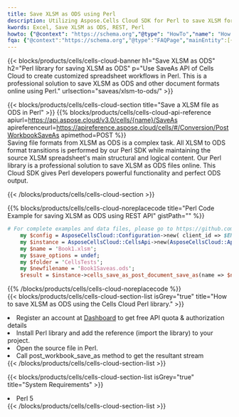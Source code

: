 ```yaml
---
title: Save XLSM as ODS using Perl 
description: Utilizing Aspose.Cells Cloud SDK for Perl to save XLSM format file as ODS format file. 
kwords: Excel, Save XLSM as ODS, REST, Perl
howto: {"@context": "https://schema.org","@type": "HowTo","name": "How to save XLSM as ODS using the Cells Cloud Perl library.","description": "How to save XLSM as ODS using the Cells Cloud Perl library.","image": {"@type": "ImageObject"},"url": "/perl/saveas/xlsm-to-ods/","step": [{ "@type": "HowToStep","name": "How to save XLSM as ODS using the Cells Cloud Perl library. step 1", "image": {"@type": "ImageObject",},"url": "/perl/saveas/xlsm-to-ods/","text": "Register an account at <a href='https://dashboard.aspose.cloud/'>Dashboard</a> to get free API quota & authorization details",},{ "@type": "HowToStep","name": "How to save XLSM as ODS using the Cells Cloud Perl library. step 1", "image": {"@type": "ImageObject",},"url": "/perl/saveas/xlsm-to-ods/","text": "Install Perl library and add the reference (import the library) to your project.",},{ "@type": "HowToStep","name": "How to save XLSM as ODS using the Cells Cloud Perl library. step 1", "image": {"@type": "ImageObject",},"url": "/perl/saveas/xlsm-to-ods/","text": "Open the source file in Perl.",},{ "@type": "HowToStep","name": "How to save XLSM as ODS using the Cells Cloud Perl library. step 1", "image": {"@type": "ImageObject",},"url": "/perl/saveas/xlsm-to-ods/","text": "Call post_workbook_save_as method to get the resultant stream",}, ],"supply": {"@type": "HowToSupply","name": "document"},"tool": [{"@type": "HowToTool","name": "VIM, Visual Studio Code, Eclipse"},{"@type": "HowToTool","name": "Aspose Cells"}],"totalTime": "PT6M"}
fqa: {"@context":"https://schema.org","@type":"FAQPage","mainEntity":[{"@type":"Question","name":"Why save file as other formats file in C# using REST API?","acceptedAnswer":{"@type":"Answer","text":"Documents are encoded in many ways, and some files may be incompatible with the software you use. To open and read such files, just save them as appropriate file formats.<br/><ol><li>Install .NET SDK and add the reference (import the library) to your project.</li><li>Open the source file in C# using REST API.</li><li>Call the PostWorkbookSaveAsRequest() method, passing an output filename with required extension.</li><li>Get the result of save as a separate file.</li></ol>"}},{"@type":"Question","name":"What file formats can I save as with your C# library?","acceptedAnswer":{"@type":"Answer","text":"We support a variety of file formats for conversion using .NET library, including XLSX, Excel, xls , PDF, CSV, HTML, Markdown, XML, PNG, JPG, TIFF, Json, TXT and many more."}},{"@type":"Question","name":"What is the maximum allowed file size for conversion using this .NET library?","acceptedAnswer":{"@type":"Answer","text":"There are no file size limits for format conversions using .NET library."}}]}
---
```



{{< blocks/products/cells/cells-cloud-banner h1="Save XLSM as ODS" h2="Perl library for saving XLSM as ODS" p="Use SaveAs API of Cells Cloud to create customized spreadsheet workflows in Perl. This is a professional solution to save XLSM as ODS and other document formats online using Perl." urlsection="saveas/xlsm-to-ods/" >}}

{{< blocks/products/cells/cells-cloud-section  title="Save a XLSM file as ODS in Perl" >}}
{{% blocks/products/cells/cells-cloud-api-reference  apiurl=https://api.aspose.cloud/v3.0/cells/{name}/SaveAs  apireferenceurl=https://apireference.aspose.cloud/cells/#/Conversion/PostWorkbookSaveAs  apimethod=POST %}}
<br/>
Saving file formats from XLSM as ODS is a complex task. All XLSM to ODS format transitions is performed by our Perl SDK while maintaining the source XLSM spreadsheet's main structural and logical content. Our Perl library is a professional solution to save XLSM as ODS files online. This Cloud SDK gives Perl developers powerful functionality and perfect ODS output.

{{< /blocks/products/cells/cells-cloud-section >}}

{{% blocks/products/cells/cells-cloud-noreplacecode title="Perl Code Example for saving XLSM as ODS using REST API" gistPath="" %}}
  
```perl
# For complete examples and data files, please go to https://github.com/aspose-cells-cloud/aspose-cells-cloud-perl/
    my $config = AsposeCellsCloud::Configuration->new( client_id => $ENV{'ProductClientId'}, client_secret => $ENV{'ProductClientSecret'});
    my $instance = AsposeCellsCloud::CellsApi->new(AsposeCellsCloud::ApiClient->new( $config));
    my $name = 'Book1.xlsm';
    my $save_options = undef;
    my $folder = 'CellsTests';
    my $newfilename = 'Book1Saveas.ods';
    $result = $instance->cells_save_as_post_document_save_as(name => $name,save_options => $save_options, newfilename => $newfilename, folder => $folder);
```
  
{{% /blocks/products/cells/cells-cloud-noreplacecode  %}}
<br/>
{{< blocks/products/cells/cells-cloud-section-list isGrey="true"  title="How to save XLSM as ODS using the Cells Cloud Perl library." >}}
<li>Register an account at <a href="https://dashboard.aspose.cloud/">Dashboard</a> to get free API quota & authorization details</li>
<li>Install Perl library and add the reference (import the library) to your project.</li>
<li>Open the source file in Perl.</li>
<li>Call post_workbook_save_as method to get the resultant stream</li>
{{< /blocks/products/cells/cells-cloud-section-list >}}

{{< blocks/products/cells/cells-cloud-section-list isGrey="true"  title="System Requirements" >}}
<li>Perl 5</li>
{{< /blocks/products/cells/cells-cloud-section-list >}}
